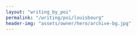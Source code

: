 ```yaml
---
layout: "writing_by_poi"
permalink: "/writing/poi/louisbourg"
header-img: "assets/owner/hero/archive-bg.jpg"
---
```


